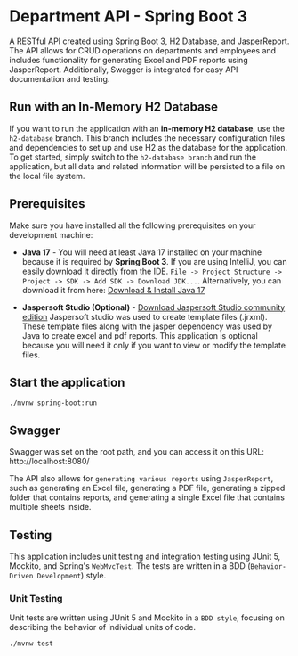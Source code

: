 # Department API - Spring Boot 3

A RESTful API created using Spring Boot 3, H2 Database, and JasperReport. The API allows for CRUD operations on departments and employees and includes functionality for generating Excel and PDF reports using JasperReport. Additionally, Swagger is integrated for easy API documentation and testing.

## Run with an In-Memory H2 Database
If you want to run the application with an **in-memory H2 database**, use the `h2-database` branch.
This branch includes the necessary configuration files and dependencies to set up and use H2 as the database for the application.
To get started, simply switch to the `h2-database branch` and run the application, but all data and related information
will be persisted to a file on the local file system.


## Prerequisites
Make sure you have installed all the following prerequisites on your development machine:

* **Java 17** - You will need at least Java 17 installed on your machine because it is required by **Spring Boot 3**.
  If you are using IntelliJ, you can easily download it directly from the IDE.
  `File -> Project Structure -> Project -> SDK -> Add SDK -> Download JDK...`. Alternatively, you can download it from
  here: [Download & Install Java 17](https://www.oracle.com/java/technologies/downloads/#java17)



* **Jaspersoft Studio (Optional)** - [Download Jaspersoft Studio community edition](https://community.jaspersoft.com/project/jaspersoft-studio/releases)
  Jaspersoft studio was used to create template files (.jrxml). These template files along with the jasper dependency was
  used by Java to create excel and pdf reports. This application is optional because you will need it only if you want to
  view or modify the template files.

  

## Start the application
```shell
./mvnw spring-boot:run
```

## Swagger
Swagger was set on the root path, and you can access it on this URL: http://localhost:8080/

The API also allows for `generating various reports` using `JasperReport`, such as generating an Excel file, generating a PDF file, generating a zipped folder that contains reports, and generating a single Excel file that contains multiple sheets inside.


## Testing

This application includes unit testing and integration testing using JUnit 5, Mockito, and Spring's `WebMvcTest`. The tests are written in a BDD (`Behavior-Driven Development`) style.

### Unit Testing

Unit tests are written using JUnit 5 and Mockito in a `BDD style`, focusing on describing the behavior of individual units of code.


```shell
./mvnw test
```